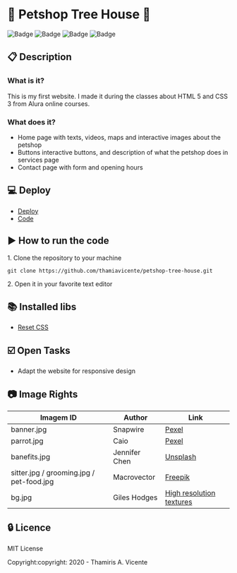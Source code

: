 # :paw_prints: Petshop Tree House :paw_prints:

![Badge](https://img.shields.io/static/v1?label=Status&message=Conclued&color=brigthgreen&style=flat)
![Badge](https://img.shields.io/static/v1?label=Licence&message=MIT&color=blueviolet&style=flat)
![Badge](https://img.shields.io/static/v1?label=Language&message=HTML%205&color=red&style=flat)
![Badge](https://img.shields.io/static/v1?label=Language&message=CSS%203&color=orange&style=flat)

## :clipboard: Description
### What is it?
<p>This is my first website. I made it during the classes about HTML 5 and CSS 3 from Alura online courses.</p>

### What does it?
- Home page with texts, videos, maps and interactive images about the petshop
- Buttons interactive buttons, and description of what the petshop does in services page
- Contact page with form and opening hours

## :computer: Deploy
- [Deploy](https://thamiavicente.github.io/petshop-tree-house/index.html)
- [Code](https://github.com/thamiavicente/petshop-tree-house)

## :arrow_forward: How to run the code
<p>1. Clone the repository to your machine</p>

```
git clone https://github.com/thamiavicente/petshop-tree-house.git
```
<p>2. Open it in your favorite text editor</p>

## :books: Installed libs
- [Reset CSS](http://meyerweb.com/eric/tools/css/reset/)

## :ballot_box_with_check: Open Tasks

- Adapt the website for responsive design

## :camera: Image Rights
|Imagem ID|Author|Link|
| -------- | -------- | -------- |
|banner.jpg|Snapwire|[Pexel](https://www.pexels.com/pt-br/foto/amigos-amizade-amor-animais-de-estimacao-46024/)|
|parrot.jpg|Caio|[Pexel](https://www.pexels.com/pt-br/foto/animal-animal-de-estimacao-bicho-domestico-56733/)|
|banefits.jpg|Jennifer Chen|[Unsplash](https://unsplash.com/photos/aB3wYypke8M)|
|sitter.jpg / grooming.jpg / pet-food.jpg|Macrovector|[Freepik](https://br.freepik.com/vetores-gratis/pet-care-concept-4-icons-quadrado-design_4027582.htm#page=1&query=food%20pet&position=20)|
|bg.jpg|Giles Hodges|[High resolution textures](http://seamless-pixels.blogspot.com/2014/07/grass-4-seamless-turf-lawn-green-ground.html)|

## :lock: Licence
<p>MIT License</p>
<p>Copyright:copyright: 2020 - Thamiris A. Vicente</p>
